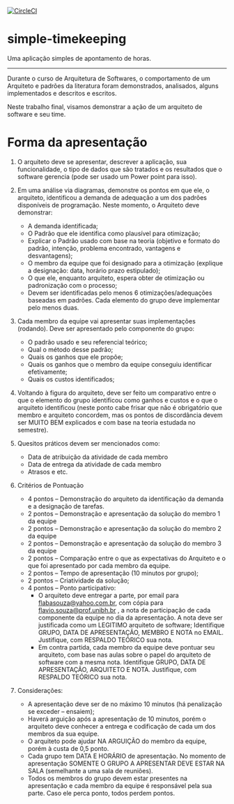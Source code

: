 [![CircleCI](https://circleci.com/gh/rodrigoreis/simple-timekeeping/tree/master.svg?style=svg)](https://circleci.com/gh/rodrigoreis/simple-timekeeping/tree/master)

# simple-timekeeping
Uma aplicação simples de apontamento de horas.

---

Durante o curso de Arquitetura de Softwares, o comportamento de um Arquiteto e padrões da literatura foram demonstrados, analisados, alguns implementados e descritos e escritos.

Neste trabalho final, visamos demonstrar a ação de um arquiteto de software e seu time.

# Forma da apresentação
1. O arquiteto deve se apresentar, descrever a aplicação, sua funcionalidade, o tipo de dados que são tratados e os resultados que o software gerencia (pode ser usado um Power point para isso).

2. Em uma análise via diagramas, demonstre os pontos em que ele, o arquiteto, identificou a demanda de adequação a um dos padrões disponíveis de programação. Neste momento, o Arquiteto deve demonstrar:
    * A demanda identificada;
    * O Padrão que ele identifica como plausível para otimização;
    * Explicar o Padrão usado com base na teoria (objetivo e formato do padrão, intenção, problema encontrado, vantagens e desvantagens);
    * O membro da equipe que foi designado para a otimização (explique a designação: data, horário prazo estipulado);
    * O que ele, enquanto arquiteto, espera obter de otimização ou padronização com o processo;
    * Devem ser identificadas pelo menos 6 otimizações/adequações baseadas em padrões. Cada elemento do grupo deve implementar pelo menos duas.
    
3. Cada membro da equipe vai apresentar suas implementações (rodando). Deve ser apresentado pelo componente do grupo:
    * O padrão usado e seu referencial teórico;
    * Qual o método desse padrão;
    * Quais os ganhos que ele propõe;
    * Quais os ganhos que o membro da equipe conseguiu identificar efetivamente;
    * Quais os custos identificados;
4. Voltando à figura do arquiteto, deve ser feito um comparativo entre o que o elemento do grupo identificou como ganhos e custos e o que o arquiteto identificou (neste ponto cabe frisar que não é obrigatório que membro e arquiteto concordem, mas os pontos de discordância devem ser MUITO BEM explicados e com base na teoria estudada no semestre).

5. Quesitos práticos devem ser mencionados como:
    * Data de atribuição da atividade de cada membro
    * Data de entrega da atividade de cada membro
    * Atrasos e etc.

6. Critérios de Pontuação
    * 4 pontos – Demonstração do arquiteto da identificação da demanda e a designação de tarefas.
    * 2 pontos – Demonstração e apresentação da solução do membro 1 da equipe
    * 2 pontos – Demonstração e apresentação da solução do membro 2 da equipe
    * 2 pontos – Demonstração e apresentação da solução do membro 3 da equipe
    * 2 pontos – Comparação entre o que as expectativas do Arquiteto e o que foi apresentado por cada membro da equipe.
    * 2 pontos – Tempo de apresentação (10 minutos por grupo);
    * 2 pontos – Criatividade da solução;
    * 4 pontos – Ponto participativo:
        * O arquiteto deve entregar a parte, por email para flabasouza@yahoo.com.br, com cópia para flavio.souza@prof.unibh.br , a nota de participação de cada componente da equipe no dia da apresentação. A nota deve ser justificada como um LEGITIMO arquiteto de software; Identifique GRUPO, DATA DE APRESENTAÇÃO, MEMBRO E NOTA no EMAIL. Justifique, com RESPALDO TEÓRICO sua nota.
        * Em contra partida, cada membro da equipe deve pontuar seu arquiteto, com base nas aulas sobre o papel do arquiteto de software com a mesma nota. Identifique GRUPO, DATA DE APRESENTAÇÃO, ARQUITETO E NOTA. Justifique, com RESPALDO TEÓRICO sua nota.

7. Considerações:
    * A apresentação deve ser de no máximo 10 minutos (há penalização se exceder – ensaiem);
    * Haverá arguição após a apresentação de 10 minutos, porém o arquiteto deve conhecer a entrega e codificação de cada um dos membros da sua equipe.
    * O arquiteto pode ajudar NA ARGUIÇÃO do membro da equipe, porém à custa de 0,5 ponto.
    * Cada grupo tem DATA E HORÁRIO de apresentação. No momento de apresentação SOMENTE O GRUPO A APRESENTAR DEVE ESTAR NA SALA (semelhante a uma sala de reuniões).
    * Todos os membros do grupo devem estar presentes na apresentação e cada membro da equipe é responsável pela sua parte. Caso ele perca ponto, todos perdem pontos.
